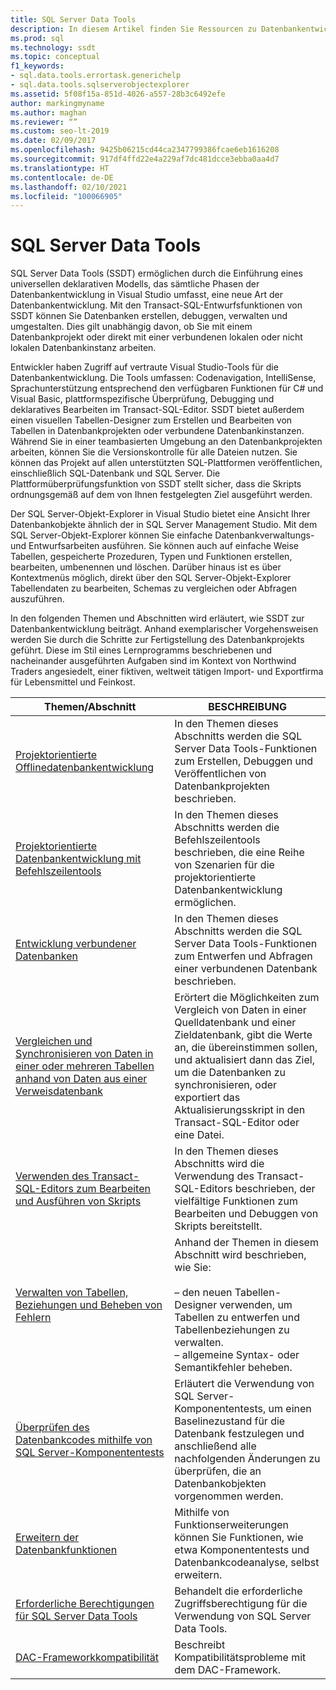 ```yaml
---
title: SQL Server Data Tools
description: In diesem Artikel finden Sie Ressourcen zu Datenbankentwicklungsaufgaben, die Sie mithilfe von SQL Server Data Tools umsetzen können, z. B. das Entwerfen von Tabellen und Erstellen von Featureerweiterungen.
ms.prod: sql
ms.technology: ssdt
ms.topic: conceptual
f1_keywords:
- sql.data.tools.errortask.generichelp
- sql.data.tools.sqlserverobjectexplorer
ms.assetid: 5f08f15a-851d-4026-a557-28b3c6492efe
author: markingmyname
ms.author: maghan
ms.reviewer: “”
ms.custom: seo-lt-2019
ms.date: 02/09/2017
ms.openlocfilehash: 9425b06215cd44ca2347799386fcae6eb1616208
ms.sourcegitcommit: 917df4ffd22e4a229af7dc481dcce3ebba0aa4d7
ms.translationtype: HT
ms.contentlocale: de-DE
ms.lasthandoff: 02/10/2021
ms.locfileid: "100066905"
---
```

# <a name="sql-server-data-tools"></a>SQL Server Data Tools

SQL Server Data Tools (SSDT) ermöglichen durch die Einführung eines universellen deklarativen Modells, das sämtliche Phasen der Datenbankentwicklung in Visual Studio umfasst, eine neue Art der Datenbankentwicklung. Mit den Transact\-SQL-Entwurfsfunktionen von SSDT können Sie Datenbanken erstellen, debuggen, verwalten und umgestalten. Dies gilt unabhängig davon, ob Sie mit einem Datenbankprojekt oder direkt mit einer verbundenen lokalen oder nicht lokalen Datenbankinstanz arbeiten.  
  
Entwickler haben Zugriff auf vertraute Visual Studio-Tools für die Datenbankentwicklung. Die Tools umfassen: Codenavigation, IntelliSense, Sprachunterstützung entsprechend den verfügbaren Funktionen für C# und Visual Basic, plattformspezifische Überprüfung, Debugging und deklaratives Bearbeiten im Transact\-SQL-Editor. SSDT bietet außerdem einen visuellen Tabellen-Designer zum Erstellen und Bearbeiten von Tabellen in Datenbankprojekten oder verbundene Datenbankinstanzen. Während Sie in einer teambasierten Umgebung an den Datenbankprojekten arbeiten, können Sie die Versionskontrolle für alle Dateien nutzen. Sie können das Projekt auf allen unterstützten SQL-Plattformen veröffentlichen, einschließlich SQL-Datenbank und SQL Server. Die Plattformüberprüfungsfunktion von SSDT stellt sicher, dass die Skripts ordnungsgemäß auf dem von Ihnen festgelegten Ziel ausgeführt werden.  
  
Der SQL Server-Objekt-Explorer in Visual Studio bietet eine Ansicht Ihrer Datenbankobjekte ähnlich der in SQL Server Management Studio. Mit dem SQL Server-Objekt-Explorer können Sie einfache Datenbankverwaltungs- und Entwurfsarbeiten ausführen. Sie können auch auf einfache Weise Tabellen, gespeicherte Prozeduren, Typen und Funktionen erstellen, bearbeiten, umbenennen und löschen. Darüber hinaus ist es über Kontextmenüs möglich, direkt über den SQL Server-Objekt-Explorer Tabellendaten zu bearbeiten, Schemas zu vergleichen oder Abfragen auszuführen.  
  
In den folgenden Themen und Abschnitten wird erläutert, wie SSDT zur Datenbankentwicklung beiträgt. Anhand exemplarischer Vorgehensweisen werden Sie durch die Schritte zur Fertigstellung des Datenbankprojekts geführt. Diese im Stil eines Lernprogramms beschriebenen und nacheinander ausgeführten Aufgaben sind im Kontext von Northwind Traders angesiedelt, einer fiktiven, weltweit tätigen Import- und Exportfirma für Lebensmittel und Feinkost.  
  
|Themen/Abschnitt|BESCHREIBUNG|  
|-------------------|---------------|  
|[Projektorientierte Offlinedatenbankentwicklung](../ssdt/project-oriented-offline-database-development.md)|In den Themen dieses Abschnitts werden die SQL Server Data Tools-Funktionen zum Erstellen, Debuggen und Veröffentlichen von Datenbankprojekten beschrieben.|  
|[Projektorientierte Datenbankentwicklung mit Befehlszeilentools](../ssdt/project-oriented-database-development-using-command-line-tools.md)|In den Themen dieses Abschnitts werden die Befehlszeilentools beschrieben, die eine Reihe von Szenarien für die projektorientierte Datenbankentwicklung ermöglichen.|  
|[Entwicklung verbundener Datenbanken](../ssdt/connected-database-development.md)|In den Themen dieses Abschnitts werden die SQL Server Data Tools-Funktionen zum Entwerfen und Abfragen einer verbundenen Datenbank beschrieben.|  
|[Vergleichen und Synchronisieren von Daten in einer oder mehreren Tabellen anhand von Daten aus einer Verweisdatenbank](../ssdt/compare-and-synchronize-data-in-tables-with-data-in-reference-database.md)|Erörtert die Möglichkeiten zum Vergleich von Daten in einer Quelldatenbank und einer Zieldatenbank, gibt die Werte an, die übereinstimmen sollen, und aktualisiert dann das Ziel, um die Datenbanken zu synchronisieren, oder exportiert das Aktualisierungsskript in den Transact\-SQL-Editor oder eine Datei.|  
|[Verwenden des Transact-SQL-Editors zum Bearbeiten und Ausführen von Skripts](../ssdt/use-transact-sql-editor-to-edit-and-execute-scripts.md)|In den Themen dieses Abschnitts wird die Verwendung des Transact\-SQL-Editors beschrieben, der vielfältige Funktionen zum Bearbeiten und Debuggen von Skripts bereitstellt.|  
|[Verwalten von Tabellen, Beziehungen und Beheben von Fehlern](../ssdt/manage-tables-relationships-and-fix-errors.md)|Anhand der Themen in diesem Abschnitt wird beschrieben, wie Sie:<br /><br />– den neuen Tabellen-Designer verwenden, um Tabellen zu entwerfen und Tabellenbeziehungen zu verwalten.<br />– allgemeine Syntax- oder Semantikfehler beheben.|  
|[Überprüfen des Datenbankcodes mithilfe von SQL Server-Komponententests](../ssdt/verifying-database-code-by-using-sql-server-unit-tests.md)|Erläutert die Verwendung von SQL Server-Komponententests, um einen Baselinezustand für die Datenbank festzulegen und anschließend alle nachfolgenden Änderungen zu überprüfen, die an Datenbankobjekten vorgenommen werden.|  
|[Erweitern der Datenbankfunktionen](../ssdt/extending-the-database-features.md)|Mithilfe von Funktionserweiterungen können Sie Funktionen, wie etwa Komponententests und Datenbankcodeanalyse, selbst erweitern.|  
|[Erforderliche Berechtigungen für SQL Server Data Tools](../ssdt/required-permissions-for-sql-server-data-tools.md)|Behandelt die erforderliche Zugriffsberechtigung für die Verwendung von SQL Server Data Tools.|  
|[DAC-Frameworkkompatibilität](../ssdt/dac-framework-compatibility.md)|Beschreibt Kompatibilitätsprobleme mit dem DAC-Framework.|  
  

  
